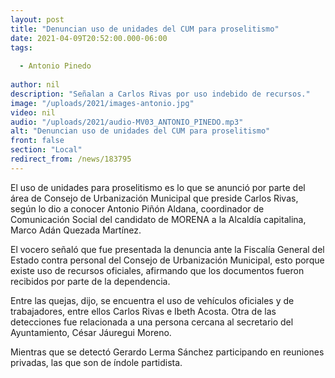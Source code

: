 ```yaml
---
layout: post
title: "Denuncian uso de unidades del CUM para proselitismo"
date: 2021-04-09T20:52:00.000-06:00
tags:
  
  - Antonio Pinedo
  
author: nil
description: "Señalan a Carlos Rivas por uso indebido de recursos."
image: "/uploads/2021/images-antonio.jpg"
video: nil
audio: "/uploads/2021/audio-MV03_ANTONIO_PINEDO.mp3"
alt: "Denuncian uso de unidades del CUM para proselitismo"
front: false
section: "Local"
redirect_from: /news/183795
---
```


El uso de unidades para proselitismo es lo que se anunció por parte del área de Consejo de Urbanización Municipal que preside Carlos Rivas, según lo dio a conocer Antonio Piñón Aldana, coordinador de Comunicación Social del candidato de MORENA a la Alcaldía capitalina, Marco Adán Quezada Martínez.

El vocero señaló que fue presentada la denuncia ante la Fiscalía General del Estado contra personal del Consejo de Urbanización Municipal, esto porque existe uso de recursos oficiales, afirmando que los documentos fueron recibidos por parte de la dependencia.

Entre las quejas, dijo, se encuentra el uso de vehículos oficiales y de trabajadores, entre ellos Carlos Rivas e Ibeth Acosta. Otra de las detecciones fue relacionada a una persona cercana al secretario del Ayuntamiento, César Jáuregui Moreno. 

Mientras que se detectó Gerardo Lerma Sánchez participando en reuniones privadas, las que son de índole partidista.
